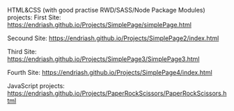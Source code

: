 HTML&CSS (with good practise RWD/SASS/Node Package Modules) projects:
First Site:
https://endriash.github.io/Projects/SimplePage/simplePage.html

Secound Site:
https://endriash.github.io/Projects/SimplePage2/index.html

Third Site:
https://endriash.github.io/Projects/SimplePage3/SimplePage3.html

Fourth Site:
https://endriash.github.io/Projects/SimplePage4/index.html




JavaScript projects:
https://endriash.github.io/Projects/PaperRockScissors/PaperRockScissors.html
